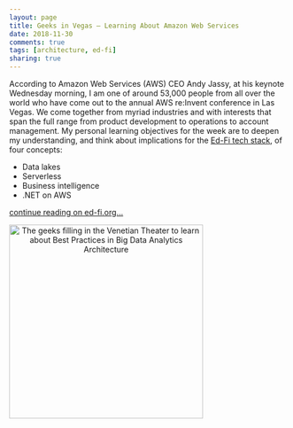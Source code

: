 ```yaml
---
layout: page
title: Geeks in Vegas – Learning About Amazon Web Services
date: 2018-11-30
comments: true
tags: [architecture, ed-fi]
sharing: true
---
```


According to Amazon Web Services (AWS) CEO Andy Jassy, at his keynote Wednesday morning, I am one of around 53,000 people from all over the world who have come out to the annual AWS re:Invent conference in Las Vegas. We come together from myriad industries and with interests that span the full range from product development to operations to account management. My personal learning objectives for the week are to deepen my understanding, and think about implications for the [Ed-Fi tech stack](https://techdocs.ed-fi.org/#space-menu-link-content), of four concepts:

* Data lakes
* Serverless
* Business intelligence
* .NET on AWS

[continue reading on ed-fi.org...](https://www.ed-fi.org/blog/2018/11/geeks-vegas-learning-amazon-web-services/)

<img alt="The geeks filling in the Venetian Theater to learn about Best Practices in Big Data Analytics Architecture" src="https://www.ed-fi.org/assets/2018/11/Venetian-Theater-AWS-768x578.png" style="width: 350px; height: auto; text-align: center">